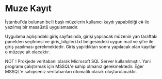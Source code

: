 # Muze Kayıt
İstanbul'da bulunan belli başlı müzelerin kullanıcı kaydı yapabildiği c# ile yazılmış bir masaüstü uygulamasıdır.

Uygulama açılışındaki giriş sayfasında, girişi yapılacak müzenin yan taraftaki panelden seçilmesi ve giris_bilgileri.txt belgesindeki uygun mail ve şifre ile giriş yapılması gerekmektedir. Giriş yapıldıktan sonra yapılacak olan kayıtlar o müzeye ait olacaktır.

NOT !
Prokjede veritabanı olarak Microsoft SQL Server kullanılmıştır. Yani programı çalıştırmak için MSSQL'e sahip olmanız gerekmektedir. Eğer MSSQL'e sahipseniz veritabanları otomatik olarak oluşturulacaktır.
